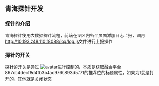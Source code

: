 


## 青海探针开发
### 探针的介绍
青海探针使用大数据探针流程，前端在专区内各个页面添加日志上报，调用<http://10.193.248.110:18088/log/log.js>文件进行上报操作

### 探针的开关
探针的开关是通过
![avatar](/images/logSwitch.png)进行控制的，本质是获取融合平台867dc4decf8d4fb3b4ac9760893d5771的推荐位的标题属性，如果为1就是打开的，其他就是关闭状态

